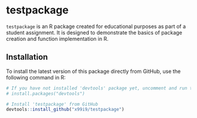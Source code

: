 # testpackage

`testpackage` is an R package created for educational purposes as part of a student assignment. It is designed to demonstrate the basics of package creation and function implementation in R.

## Installation

To install the latest version of this package directly from GitHub, use the following command in R:

```r
# If you have not installed 'devtools' package yet, uncomment and run the following line:
# install.packages("devtools")

# Install 'testpackage' from GitHub
devtools::install_github("x99i9/testpackage")
